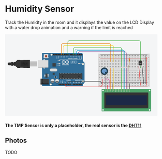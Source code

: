 # Humidity Sensor
Track the Humidty in the room and it displays the value on the LCD Display with a water drop animation and a warning if the limit is reached

![Circuit Image](https://github.com/Mat12143/humiditysensor/blob/8b3b2b2edc82eebe746898e3def20c2d4be0e53a/Circuit.png)

#### The TMP Sensor is only a placeholder, the real sensor is the [DHT11](https://it.aliexpress.com/item/1207150391.html)

## Photos
TODO
